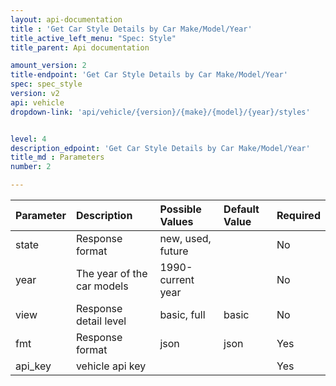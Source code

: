 ```yaml
---
layout: api-documentation
title : 'Get Car Style Details by Car Make/Model/Year'
title_active_left_menu: "Spec: Style"
title_parent: Api documentation

amount_version: 2
title-endpoint: 'Get Car Style Details by Car Make/Model/Year'
spec: spec_style
version: v2
api: vehicle
dropdown-link: 'api/vehicle/{version}/{make}/{model}/{year}/styles'


level: 4
description_edpoint: 'Get Car Style Details by Car Make/Model/Year'
title_md : Parameters
number: 2

---
```


| Parameter  | Description                           | Possible Values   | Default Value | Required |
|:-----------|:--------------------------------------|:----------------- |:------------- |:-------- |
| state		 | Response format            			 | new, used, future | 	             | No       |
| year       | The year of the car models 			 | 1990-current year |               | No       |
| view		 | Response detail level      			 | basic, full       | basic         | No       |
| fmt        | Response format                       | json              | json          | Yes      |
| api_key    | vehicle api key                       |                   |               | Yes      |